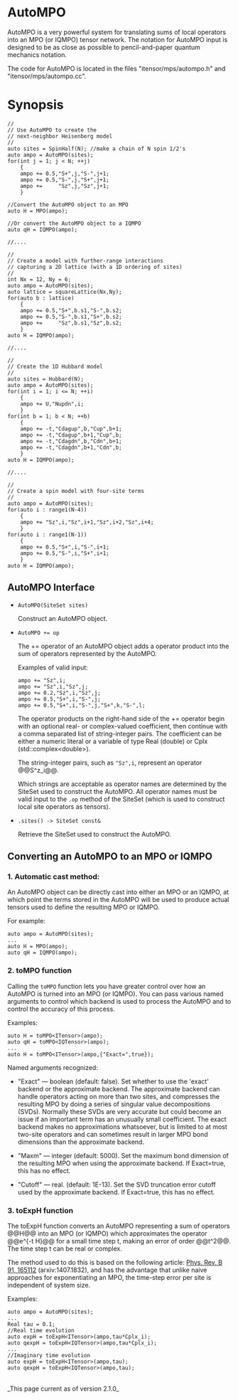 # AutoMPO

AutoMPO is a very powerful system for translating sums
of local operators into an MPO (or IQMPO) tensor network.
The notation for AutoMPO input is designed to be as close
as possible to pencil-and-paper quantum mechanics notation.

The code for AutoMPO is located in the files "itensor/mps/autompo.h"
and "itensor/mps/autompo.cc".

# Synopsis


    //
    // Use AutoMPO to create the 
    // next-neighbor Heisenberg model
    //
    auto sites = SpinHalf(N); //make a chain of N spin 1/2's
    auto ampo = AutoMPO(sites);
    for(int j = 1; j < N; ++j)
        {
        ampo += 0.5,"S+",j,"S-",j+1;
        ampo += 0.5,"S-",j,"S+",j+1;
        ampo +=     "Sz",j,"Sz",j+1;
        }

	//Convert the AutoMPO object to an MPO
    auto H = MPO(ampo);

	//Or convert the AutoMPO object to a IQMPO
    auto qH = IQMPO(ampo);

	//....

    //
    // Create a model with further-range interactions
	// capturing a 2D lattice (with a 1D ordering of sites)
    //
    int Nx = 12, Ny = 6;
    auto ampo = AutoMPO(sites);
    auto lattice = squareLattice(Nx,Ny);
    for(auto b : lattice)
        {
        ampo += 0.5,"S+",b.s1,"S-",b.s2;
        ampo += 0.5,"S-",b.s1,"S+",b.s2;
        ampo +=     "Sz",b.s1,"Sz",b.s2;
        }
    auto H = IQMPO(ampo);

	//....

    //
    // Create the 1D Hubbard model
    //
    auto sites = Hubbard(N);
    auto ampo = AutoMPO(sites);
    for(int i = 1; i <= N; ++i)
        {
        ampo += U,"Nupdn",i;
        }
    for(int b = 1; b < N; ++b)
        {
        ampo += -t,"Cdagup",b,"Cup",b+1;
        ampo += -t,"Cdagup",b+1,"Cup",b;
        ampo += -t,"Cdagdn",b,"Cdn",b+1;
        ampo += -t,"Cdagdn",b+1,"Cdn",b;
        }
    auto H = IQMPO(ampo);

    //....

    //
    // Create a spin model with four-site terms
    //
    auto ampo = AutoMPO(sites);
    for(auto i : range1(N-4))
        {
        ampo += "Sz",i,"Sz",i+1,"Sz",i+2,"Sz",i+4;
        }
    for(auto i : range1(N-1))
        {
        ampo += 0.5,"S+",i,"S-",i+1;
        ampo += 0.5,"S-",i,"S+",i+1;
        }
    auto H = IQMPO(ampo);

## AutoMPO Interface

* `AutoMPO(SiteSet sites)`

  Construct an AutoMPO object.

* `AutoMPO += op`

  The += operator of an AutoMPO object adds a operator product into
  the sum of operators represented by the AutoMPO.

  Examples of valid input:
      
      ampo += "Sz",i;
      ampo += "Sz",i,"Sz",j;
      ampo += 0.2,"Sz",i,"Sz",j;
      ampo += 0.5,"S+",i,"S-",j;
      ampo += 0.5,"S+",i,"S-",j,"S+",k,"S-",l;

  The operator products on the right-hand side of the += operator
  begin with an optional real- or complex-valued coefficient, then
  continue with a comma separated list of string-integer pairs.
  The coefficient can be either a numeric literal or a variable
  of type Real (double) or Cplx (std::complex&lt;double&gt;).

  The string-integer pairs, such as `"Sz",i`, represent an operator
  @@S^z\_i@@.
  
  Which strings are acceptable as operator names are determined by
  the SiteSet used to construct the AutoMPO. All operator names must
  be valid input to the `.op` method of the SiteSet (which is used
  to construct local site operators as tensors).

* `.sites() -> SiteSet const&`

  Retrieve the SiteSet used to construct the AutoMPO.

## Converting an AutoMPO to an MPO or IQMPO

### 1. Automatic cast method:

  An AutoMPO object can be directly cast into either an MPO
  or an IQMPO, at which point the terms stored in the AutoMPO
  will be used to produce actual tensors used to define
  the resulting MPO or IQMPO.

  For example:

    auto ampo = AutoMPO(sites);
    ...
    auto H = MPO(ampo);
    auto qH = IQMPO(ampo);

### 2. toMPO function

  Calling the `toMPO` function lets you have greater
  control over how an AutoMPO is turned into an MPO (or IQMPO).
  You can pass various named arguments to control which backend
  is used to process the AutoMPO and to control the accuracy of
  this process.

  Examples:

    auto H = toMPO<ITensor>(ampo);
    auto qH = toMPO<IQTensor>(ampo);
    ...
    auto H = toMPO<ITensor>(ampo,{"Exact=",true});

  Named arguments recognized:

   * "Exact" &mdash; boolean (default: false). Set whether to use
     the 'exact' backend or the approximate backend. The approximate
     backend can handle operators acting
     on more than two sites, and compresses the resulting MPO by 
     doing a series of singular value decompositions (SVDs). 
     Normally these SVDs are very accurate but could become an 
     issue if an important term has an unusually small coefficient.
     The exact backend makes no approximations whatsoever, but is
     limited to at most two-site operators and can sometimes result
     in larger MPO bond dimensions than the approximate backend.

   * "Maxm" &mdash; integer (default: 5000). Set the maximum
     bond dimension of the resulting MPO when using the approximate
     backend. If Exact=true, this has no effect.

   * "Cutoff" &mdash; real. (default: 1E-13). Set the SVD truncation
     error cutoff used by the approximate backend. If Exact=true, this has
     no effect.


### 3. toExpH function
    
  The toExpH function converts an AutoMPO representing a sum of operators
  @@H@@ into an MPO (or IQMPO) which approximates the operator @@e^{-t H}@@
  for a small time step t, making an error of order @@t^2@@.
  The time step t can be real or complex.

  The method used to do this is based on the following article:
  <a href="http://journals.aps.org/prb/abstract/10.1103/PhysRevB.91.165112" target="_blank">Phys. Rev. B 91, 165112</a> (arxiv:1407.1832), and has the advantage that unlike
  naive approaches for exponentiating an MPO,
  the time-step error per site is independent of system size.

  Examples:

    auto ampo = AutoMPO(sites);
    ...
    Real tau = 0.1;
    //Real time evolution
    auto expH = toExpH<ITensor>(ampo,tau*Cplx_i);
    auto qexpH = toExpH<IQTensor>(ampo,tau*Cplx_i);
    ...
    //Imaginary time evolution
    auto expH = toExpH<ITensor>(ampo,tau);
    auto qexpH = toExpH<IQTensor>(ampo,tau);


<br/>
_This page current as of version 2.1.0_
